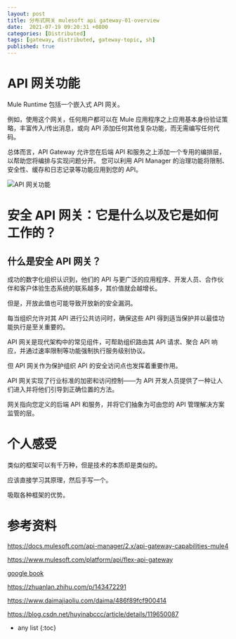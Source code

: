 ```yaml
---
layout: post
title: 分布式网关 mulesoft api gateway-01-overview
date:  2021-07-19 09:20:31 +0800
categories: [Distributed]
tags: [gateway, distributed, gateway-topic, sh]
published: true
---
```


# API 网关功能

Mule Runtime 包括一个嵌入式 API 网关。 

例如，使用这个网关，任何用户都可以在 Mule 应用程序之上应用基本身份验证策略，丰富传入/传出消息，或向 API 添加任何其他复杂功能，而无需编写任何代码。

总体而言，API Gateway 允许您在后端 API 和服务之上添加一个专用的编排层，以帮助您将编排与实现问题分开。 您可以利用 API Manager 的治理功能将限制、安全性、缓存和日志记录等功能应用到您的 API。

![API 网关功能](https://docs.mulesoft.com/api-manager/2.x/_images/apigateway.png)

# 安全 API 网关：它是什么以及它是如何工作的？

## 什么是安全 API 网关？

成功的数字化组织认识到，他们的 API 与更广泛的应用程序、开发人员、合作伙伴和客户体验生态系统的联系越多，其价值就会越增长。

但是，开放此值也可能导致开放新的安全漏洞。

每当组织允许对其 API 进行公共访问时，确保这些 API 得到适当保护并以最佳功能执行是至关重要的。

API 网关是现代架构中的常见组件，可帮助组织路由其 API 请求、聚合 API 响应，并通过速率限制等功能强制执行服务级别协议。

但 API 网关作为保护组织 API 的安全访问点也发挥着重要作用。 

API 网关实现了行业标准的加密和访问控制——为 API 开发人员提供了一种让人们进入并将他们引导到正确位置的方法。

网关指向您定义的后端 API 和服务，并将它们抽象为可由您的 API 管理解决方案监管的层。

# 个人感受

类似的框架可以有千万种，但是技术的本质却是类似的。

应该直接学习其原理，然后手写一个。

吸取各种框架的优势。

# 参考资料

https://docs.mulesoft.com/api-manager/2.x/api-gateway-capabilities-mule4

https://www.mulesoft.com/platform/api/flex-api-gateway

[google book](https://books.google.co.jp/books?id=q-pJDwAAQBAJ&pg=PT153&lpg=PT153&dq=mulesoft+%E7%BD%91%E5%85%B3&source=bl&ots=8ZnRz5faJn&sig=ACfU3U11mcrkh1N01AeD6mXwP7Uyf4EWAA&hl=zh-CN&sa=X&ved=2ahUKEwjL94zRkNn4AhWlUGwGHaMiBfgQ6AF6BAggEAM#v=onepage&q=mulesoft%20%E7%BD%91%E5%85%B3&f=false)

https://zhuanlan.zhihu.com/p/143472291

https://www.daimajiaoliu.com/daima/486f89fcf900414

https://blog.csdn.net/huyinabccc/article/details/119650087

* any list
{:toc}